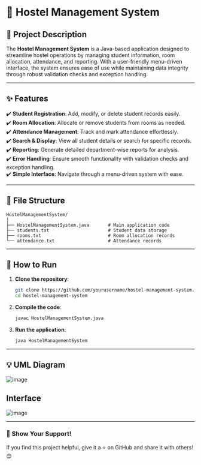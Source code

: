 # 🏨 Hostel Management System  

## 📖 Project Description  
The **Hostel Management System** is a Java-based application designed to streamline hostel operations by managing student information, room allocation, attendance, and reporting. With a user-friendly menu-driven interface, the system ensures ease of use while maintaining data integrity through robust validation checks and exception handling.  

---

## ✨ Features  
✔️ **Student Registration**: Add, modify, or delete student records easily.  
✔️ **Room Allocation**: Allocate or remove students from rooms as needed.  
✔️ **Attendance Management**: Track and mark attendance effortlessly.  
✔️ **Search & Display**: View all student details or search for specific records.  
✔️ **Reporting**: Generate detailed department-wise reports for analysis.  
✔️ **Error Handling**: Ensure smooth functionality with validation checks and exception handling.  
✔️ **Simple Interface**: Navigate through a menu-driven system with ease.  

---

## 📂 File Structure  
```
HostelManagementSystem/
│
├── HostelManagementSystem.java       # Main application code
├── students.txt                      # Student data storage
├── rooms.txt                         # Room allocation records
└── attendance.txt                    # Attendance records
```

---

## 🚀 How to Run  
1. **Clone the repository**:  
   ```bash
   git clone https://github.com/yourusername/hostel-management-system.git
   cd hostel-management-system
   ```  

2. **Compile the code**:  
   ```bash
   javac HostelManagementSystem.java
   ```  

3. **Run the application**:  
   ```bash
   java HostelManagementSystem
   ```  


---
## 💡 UML Diagram  
![image](https://github.com/user-attachments/assets/bbc68042-85d0-479f-a5cd-cf1e768ae82b)

## Interface
![image](https://github.com/user-attachments/assets/da4f0c9c-8bf5-4a5a-9a7b-3a18ad1c3ef3)



---
### 🌟 **Show Your Support!**  

If you find this project helpful, give it a ⭐ on GitHub and share it with others! 😊 
